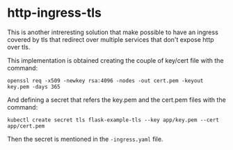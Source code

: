 # http-ingress-tls

This is another intreresting solution that make possible to have an ingress covered by tls that redirect over multiple services that don't expose http over tls. 

This implementation is obtained creating the couple of key/cert file with the command:
    
    openssl req -x509 -newkey rsa:4096 -nodes -out cert.pem -keyout key.pem -days 365
    
And defining a secret that refers the key.pem and the cert.pem files with the command:

    kubectl create secret tls flask-example-tls --key app/key.pem --cert app/cert.pem

Then the secret is mentioned in the `-ingress.yaml` file. 
